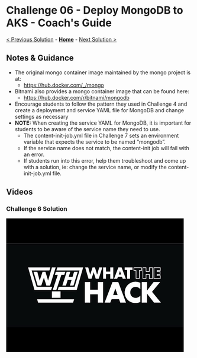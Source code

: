 # Challenge 06 - Deploy MongoDB to AKS - Coach's Guide 

[< Previous Solution](./Solution-05.md) - **[Home](./README.md)** - [Next Solution >](./Solution-07.md)

## Notes & Guidance

- The original mongo container image maintained by the mongo project is at:
	- <https://hub.docker.com/_/mongo>
- Bitnami also provides a mongo container image that can be found here:
	- <https://hub.docker.com/r/bitnami/mongodb>
- Encourage students to follow the pattern they used in Challenge 4 and create a deployment and service YAML file for MongoDB and change settings as necessary
- **NOTE:** When creating the service YAML for MongoDB, it is important for students to be aware of the service name they need to use.  
    - The content-init-job.yml file in Challenge 7 sets an environment variable that expects the service to be named “mongodb”.   
    - If the service name does not match, the content-init job will fail with an error.  
    - If students run into this error, help them troubleshoot and come up with a solution, ie: change the service name, or modify the content-init-job.yml file.

## Videos

### Challenge 6 Solution

[![Challenge 6 solution](../Images/WthVideoCover.jpg)](https://youtu.be/QY4eDHQmOtk "Challenge 6 Solution")
